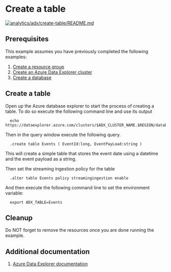
# Create a table

[![analytics/adx/create-table/README.md](https://github.com/Azure-Samples/java-on-azure-examples/actions/workflows/analytics_adx_create-table_README_md.yml/badge.svg)](https://github.com/Azure-Samples/java-on-azure-examples/actions/workflows/analytics_adx_create-table_README_md.yml)

## Prerequisites

This example assumes you have previously completed the following examples:

1. [Create a resource group](../../../general/group/create/README.md)
1. [Create an Azure Data Explorer cluster](../create/README.md)
1. [Create a database](../create-database/README.md)

## Create a table

<!-- workflow.include(../create-database/README.md) -->

Open up the Azure database explorer to start the process of creating a table.
To do so execute the following command line and use its output 

<!-- workflow.skip() -->
```shell
  echo https://dataexplorer.azure.com/clusters/$ADX_CLUSTER_NAME.$REGION/databases/$ADX_DATABASE_NAME
```

Then in the query window execute the following query.

```text
  .create table Events ( EventId:long, EventPayLoad:string )
```

This will create a simple table that stores the event date using a datetime and
the event payload as a string.

Then set the streaming ingestion policy for the table

```text
  .alter table Events policy streamingingestion enable
```

And then execute the following command line to set the environment variable:

```shell
  export ADX_TABLE=Events
```

## Cleanup

Do NOT forget to remove the resources once you are done running the example.

## Additional documentation

1. [Azure Data Explorer documentation](https://docs.microsoft.com/azure/data-explorer/README.md)
